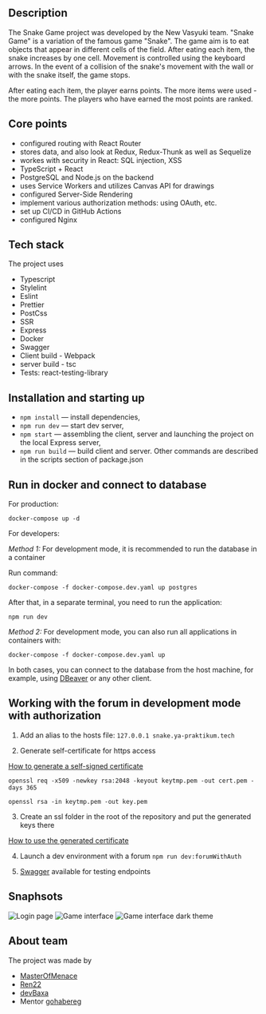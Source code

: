 ## Description

The Snake Game project was developed by the New Vasyuki team.
"Snake Game" is a variation of the famous game "Snake".
The game aim is to eat objects that appear in different cells of the field.
After eating each item, the snake increases by one cell.
Movement is controlled using the keyboard arrows.
In the event of a collision of the snake's movement with the wall or with the snake itself, the game stops.

After eating each item, the player earns points.
The more items were used - the more points.
The players who have earned the most points are ranked.

## Core points

* configured routing with React Router
* stores data, and also look at Redux, Redux-Thunk as well as Sequelize
* workes with security in React: SQL injection, XSS
* TypeScript + React
* PostgreSQL and Node.js on the backend
* uses Service Workers and utilizes Canvas API for drawings
* configured Server-Side Rendering
* implement various authorization methods: using OAuth, etc.
* set up CI/CD in GitHub Actions
* configured Nginx

## Tech stack

The project uses 
* Typescript
* Stylelint 
* Eslint
* Prettier
* PostCss
* SSR
* Express
* Docker
* Swagger
* Client build - Webpack 
* server build - tsc
* Tests: react-testing-library

## Installation and starting up

- `npm install` — install dependencies,
- `npm run dev` — start dev server,
- `npm start` — assembling the client, server and launching the project on the local Express server,
- `npm run build` — build client and server.
  Other commands are described in the scripts section of package.json

## Run in docker and connect to database
For production:

`docker-compose up -d`

For developers:

*Method 1:*
For development mode, it is recommended to run the database in a container

Run command:

`docker-compose -f docker-compose.dev.yaml up postgres`

After that, in a separate terminal, you need to run the application:

`npm run dev`

*Method 2:*
For development mode, you can also run all applications in containers with:

`docker-compose -f docker-compose.dev.yaml up`

In both cases, you can connect to the database from the host machine, for example, using [DBeaver](https://dbeaver.io) or any other client.

## Working with the forum in development mode with authorization

1. Add an alias to the hosts file:
`127.0.0.1 snake.ya-praktikum.tech`

2. Generate self-certificate for https access

[How to generate a self-signed certificate](https://stackoverflow.com/questions/21397809/create-a-trusted-self-signed-ssl-cert-for-localhost-for-use-with-express-node)

`openssl req -x509 -newkey rsa:2048 -keyout keytmp.pem -out cert.pem -days 365`

`openssl rsa -in keytmp.pem -out key.pem`

3. Create an ssl folder in the root of the repository and put the generated keys there

[How to use the generated certificate](https://blog.postman.com/using-self-signed-certificates-with-postman/)

4. Launch a dev environment with a forum
`npm run dev:forumWithAuth`

5. [Swagger](https://snake.ya-praktikum.tech:5000/api-docs) available for testing endpoints

## Snaphsots
![Login page](https://raw.githubusercontent.com/newvasyuki/snake-game/ba571515b32cc5cb2cf3105187f78d8e72766437/assets/snapshots/login.png)
![Game interface](https://raw.githubusercontent.com/newvasyuki/snake-game/ba571515b32cc5cb2cf3105187f78d8e72766437/assets/snapshots/game.png)
![Game interface dark theme](https://raw.githubusercontent.com/newvasyuki/snake-game/ba571515b32cc5cb2cf3105187f78d8e72766437/assets/snapshots/game_dark_theme.png)
## About team

The project was made by

- [MasterOfMenace](https://github.com/MasterOfMenace)
- [Ren22](https://github.com/Ren22)
- [devBaxa](https://github.com/devBaxa)
- Mentor [gohabereg](https://github.com/gohabereg)
